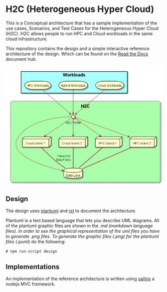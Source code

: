 # H2C (Heterogeneous Hyper Cloud)

This is a Conceptual architecture that has a sample implementation of the use cases, 
Scenarios, and Test Cases for the Heterogeneous Hyper Cloud (H2C). H2C allows people
to run HPC and Cloud workloads in the same cloud infrastructure. 

This repository contains the design and a simple interactive reference architecture of the design.
Which can be found on the [Read the Docs](http://h2c.readthedocs.io) document hub.

![image](docs/Solution/Deployment.png)

## Design

The design uses [plantuml](http://plantuml.com/) and [rst](http://www.sphinx-doc.org/en/master/usage/restructuredtext/basics.html)
to document the architecture.

Plantuml is a text based language that lets you describe UML diagrams. 
All of the plantuml graphic files are shown in the *.md (markdown language files). 
In order to see the graphical representation of the uml files you have to generate *.png files.
To generate the graphic files (*.png) for the plantuml files (*.puml) do the following:

```
# npm run-script design
```

## Implementations

An implementation of the reference architecture is written using [sailsjs](http://sailsjs.org/) a nodejs MVC framework.

